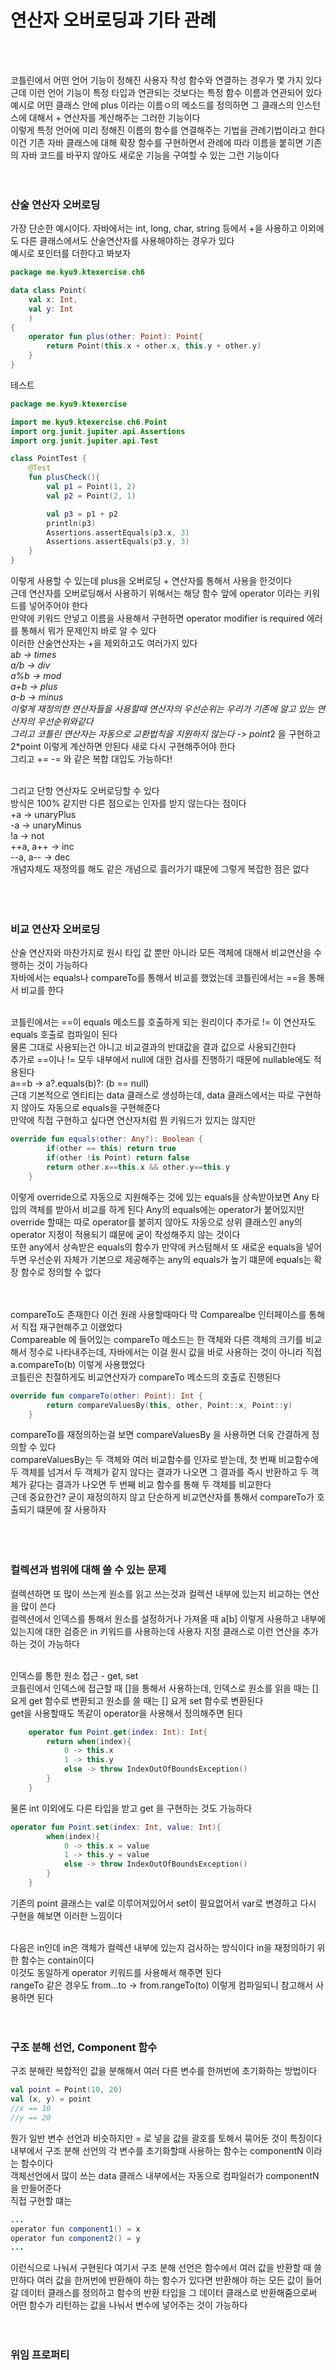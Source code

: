 # 연산자 오버로딩과 기타 관례
<br><br>

코틀린에서 어떤 언어 기능이 정해진 사용자 작성 함수와 연결하는 경우가 몇 가지 있다 <br>
근데 이런 언어 기능이 특정 타입과 연관되는 것보다는 특정 함수 이름과 연관되어 있다 예시로 어떤 클래스 안에 plus 
이라는 이름ㅇ의 메소드를 정의하면 그 클래스의 인스턴스에 대해서 + 연산자를 계산해주는 그러한 기능이다 <br>
이렇게 특정 언어에 미리 정해진 이름의 함수를 연결해주는 기법을 관례기법이라고 한다 <br>
이건 기존 자바 클래스에 대해 확장 함수를 구현하면서 관례에 따라 이름을 붙히면 기존의 자바 코드를 바꾸지 않아도 새로운 기능을 구여할 수 있는 그런 기능이다 <br>
<br><br>


### 산술 연산자 오버로딩
가장 단순한 예시이다. 자바에서는 int, long, char, string 등에서 +을 사용하고 이외에도 다른 클래스에서도 산술연산자를 사용해야하는 경우가 있다 <br>
예시로 포인터를 더한다고 봐보자 <br>
```kotlin
package me.kyu9.ktexercise.ch6

data class Point(
    val x: Int,
    val y: Int
    )
{
    operator fun plus(other: Point): Point{
        return Point(this.x + other.x, this.y + other.y)
    }
}
```
테스트 <br>
```kotlin
package me.kyu9.ktexercise

import me.kyu9.ktexercise.ch6.Point
import org.junit.jupiter.api.Assertions
import org.junit.jupiter.api.Test

class PointTest {
    @Test
    fun plusCheck(){
        val p1 = Point(1, 2)
        val p2 = Point(2, 1)

        val p3 = p1 + p2
        println(p3)
        Assertions.assertEquals(p3.x, 3)
        Assertions.assertEquals(p3.y, 3)
    }
}
```
이렇게 사용할 수 있는데 plus을 오버로딩 + 연산자를 통해서 사용을 한것이다 <br>
근데 연산자를 오버로딩해서 사용하기 위해서는 해당 함수 앞에 operator 이라는 키워드를 넣어주어야 한다 <br>
만약에 키워드 안넣고 이름을 사용해서 구현하면 operator modifier is required 에러를 통해서 뭐가 문제인지 바로 알 수 있다 <br>
이러한 산술연산자는 +을 제외하고도 여러가지 있다 <br>
a*b -> times <br>
a/b -> div <br>
a%b -> mod <br>
a+b -> plus <br>
a-b -> minus <br>
이렇게 재정의한 연산자들을 사용할때 연산자의 우선순위는 우리가 기존에 알고 있는 연산자의 우선순위와같다 <br>
그리고 코틀린 연산자는 자동으로 교환법칙을 지원하지 않는다 -> point*2 을 구현하고 2*point 이렇게 계산하면 안된다 새로 다시 구현해주어야 한다 <br>
그리고 += -= 와 같은 복합 대입도 가능하다! <br>
<br>

그리고 단항 연산자도 오버로딩할 수 있다 <br>
방식은 100% 같지만 다른 점으로는 인자를 받지 않는다는 점이다 <br>
+a -> unaryPlus <br>
-a -> unaryMinus <br>
!a -> not <br>
++a, a++ -> inc <br>
--a, a-- -> dec <br>
개념자체도 재정의를 해도 같은 개념으로 흘러가기 떄문에 그렇게 복잡한 점은 없다 <br>
<br><br><br>

### 비교 연산자 오버로딩
산술 연산자와 마찬가지로 원시 타입 값 뿐만 아니라 모든 객체에 대해서 비교연산을 수행하는 것이 가능하다 <br>
자바에서는 equals나 compareTo를 통해서 비교를 했었는데 코틀린에서는 ==을 통해서 비교를 한다 <br>
<br>

코틀린에서는 ==이 equals 메소드를 호출하게 되는 원리이다 추가로 != 이 연산자도 equals 호출로 컴파일이 된다 <br>
물론 그대로 사용되는건 아니고 비교결과의 반대값을 결과 값으로 사용되긴한다 <br>
추가로 ==이나 != 모두 내부에서 null에 대한 검사를 진행하기 때문에 nullable에도 적용된다 <br>
a==b -> a?.equals(b)?: (b == null) <br>
근데 기본적으로 엔티티는 data 클래스로 생성하는데, data 클래스에서는 따로 구현하지 않아도 자동으로 equals을 구현해준다 <br>
만약에 직접 구현하고 싶다면 연산자처럼 뭔 키워드가 있지는 않지만 <br>
```kotlin
override fun equals(other: Any?): Boolean {
        if(other == this) return true
        if(other !is Point) return false
        return other.x==this.x && other.y==this.y
    }
```
이렇게 override으로 자동으로 지원해주는 것에 있는 equals을 상속받아보면 Any 타입의 객체를 받아서 비교를 하게 된다 
Any의 equals에는 operator가 붙어있지만 override 할때는 따로 operator를 붙히지 않아도 자동으로 상위 클래스인 any의 operator 지정이 적용되기 떄문에 
굳이 작성해주지 않는 것이다 <br>
또한 any에서 상속받은 equals의 함수가 만약에 커스텀해서 또 새로운 equals을 넣어두면 우선순위 자체가 기본으로 제공해주는 any의 equals가 높기 떄문에 equals는 확장 함수로 정의할 수 없다 <br>
<br><br>

compareTo도 존재한다 이건 원래 사용할때마다 막 Comparealbe 인터페이스를 통해서 직접 재구현해주고 이랬었다 <br>
Compareable 에 들어있는 compareTo 메소드는 한 객체와 다른 객체의 크기를 비교해서 정수로 나타내주는데, 자바에서는 이걸 원시 값을 바로 사용하는 것이 아니라 직접 a.compareTo(b) 이렇게 사용했었다 <br>
코틀린은 친절하게도 비교연산자가 compareTo 메소드의 호출로 진행된다 <br>
```kotlin
override fun compareTo(other: Point): Int {
        return compareValuesBy(this, other, Point::x, Point::y)
    }
```
compareTo를 재정의하는걸 보면 compareValuesBy 을 사용하면 더욱 간결하게 정의할 수 있다 <br>
compareValuesBy는 두 객체와 여러 비교함수를 인자로 받는데, 첫 번째 비교함수에 두 객체를 넘겨서 두 객체가 같지 않다는 결과가 나오면 
그 결과를 즉시 반환하고 두 객체가 같다는 결과가 나오면 두 번째 비교 함수를 통해 두 객체를 비교한다 <br>
근데 중요한건? 굳이 재정의하지 않고 단순하게 비교연산자를 통해서 compareTo가 호출되기 떄문에 잘 사용하자 <br>
<br><br><br>

### 컬렉션과 범위에 대해 쓸 수 있는 문제 
컬렉션하면 또 많이 쓰는게 원소를 읽고 쓰는것과 컬렉션 내부에 있는지 비교하는 연산을 많이 쓴다 <br>
컬렉션에서 인덱스를 통해서 원소를 설정하거나 가져올 때 a[b] 이렇게 사용하고 내부에 있는지에 대한 검증은 in 키워드를 사용하는데 사용자 지정 클래스로 이런 연산을 추가하는 것이 가능하다 <br>
<br>

인덱스를 통한 원소 접근 - get, set <br>
코틀린에서 인덱스에 접근할 때 []을 통해서 사용하는데, 인덱스로 원소를 읽을 때는 [] 요게 get 함수로 변환되고 원소를 쓸 때는 [] 요게 set 함수로 변환된다 <br>
get을 사용할때도 똑같이 operator을 사용해서 정의해주면 된다 <br>
```kotlin
    operator fun Point.get(index: Int): Int{
        return when(index){
            0 -> this.x
            1 -> this.y
            else -> throw IndexOutOfBoundsException()
        }
    }
```
물론 int 이외에도 다른 타입을 받고 get 을 구현하는 것도 가능하다 <br>
```kotlin
operator fun Point.set(index: Int, value: Int){
        when(index){
            0 -> this.x = value
            1 -> this.y = value
            else -> throw IndexOutOfBoundsException()
        }
    }
```
기존의 point 클래스는 val로 이루어져있어서 set이 필요없어서 var로 변경하고 다시 구현을 해보면 이러한 느낌이다 <br>
<br>

다음은 in인데 in은 객체가 컬렉션 내부에 있는지 검사하는 방식이다 in을 재정의하기 위한 함수는 contain이다 <br>
이것도 동일하게 operator 키워드를 사용해서 해주면 된다 <br>
rangeTo 같은 경우도 from...to -> from.rangeTo(to) 이렇게 컴파일되니 참고해서 사용하면 된다 <br>
<br><br>

### 구조 분해 선언, Component 함수
구조 분해란 복합적인 값을 분해해서 여러 다른 변수를 한꺼번에 초기화하는 방법이다 <br>
```kotlin
val point = Point(10, 20)
val (x, y) = point
//x == 10
//y == 20
```
뭔가 일반 변수 선언과 비슷하지만 = 로 넣을 값을 괄호를 토해서 묶어둔 것이 특징이다 <br>
내부에서 구조 분해 선언의 각 변수를 초기화할때 사용하는 함수는 componentN 이라는 함수이다 <br>
객체선언에서 많이 쓰는 data 클래스 내부에서는 자동으로 컴파일러가 componentN을 만들어준다 <br>
직접 구현할 떄는 <br>
```java
...
operator fun component1() = x
operator fun component2() = y
...
```
이런식으로 나눠서 구현된다 여기서 구조 분해 선언은 함수에서 여러 값을 반환할 때 쓸만하다 여러 값을 한꺼번에 반환해야 하는 함수가 있다면 반환해야 하는 모든 값이 들어갈 
데이터 클래스를 정의하고 함수의 반환 타입을 그 데이터 클래스로 반환해줌으로써 어떤 함수가 리턴하는 값을 나눠서 변수에 넣어주는 것이 가능하다 <br>
<br><br>


### 위임 프로퍼티 